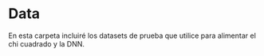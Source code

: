 # Data 
En esta carpeta incluiré los datasets de prueba que utilice para alimentar el chi cuadrado y la DNN.